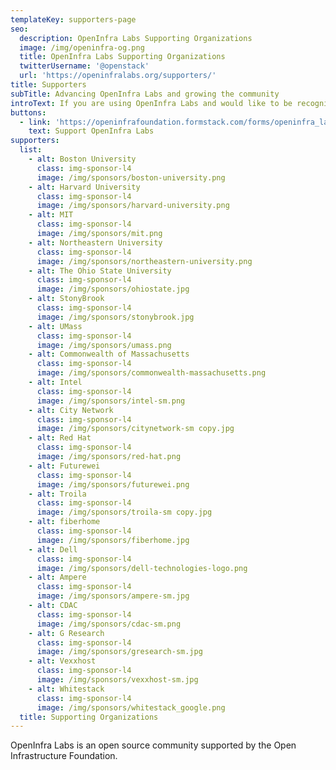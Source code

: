 ```yaml
---
templateKey: supporters-page
seo:
  description: OpenInfra Labs Supporting Organizations
  image: /img/openinfra-og.png
  title: OpenInfra Labs Supporting Organizations
  twitterUsername: '@openstack'
  url: 'https://openinfralabs.org/supporters/'
title: Supporters
subTitle: Advancing OpenInfra Labs and growing the community
introText: If you are using OpenInfra Labs and would like to be recognized as a OpenInfra Labs supporter, please connect with us.
buttons:
  - link: 'https://openinfrafoundation.formstack.com/forms/openinfra_labs_interest'
    text: Support OpenInfra Labs
supporters:
  list:
    - alt: Boston University
      class: img-sponsor-l4
      image: /img/sponsors/boston-university.png
    - alt: Harvard University
      class: img-sponsor-l4
      image: /img/sponsors/harvard-university.png
    - alt: MIT
      class: img-sponsor-l4
      image: /img/sponsors/mit.png
    - alt: Northeastern University
      class: img-sponsor-l4
      image: /img/sponsors/northeastern-university.png
    - alt: The Ohio State University
      class: img-sponsor-l4
      image: /img/sponsors/ohiostate.jpg
    - alt: StonyBrook
      class: img-sponsor-l4
      image: /img/sponsors/stonybrook.jpg
    - alt: UMass
      class: img-sponsor-l4
      image: /img/sponsors/umass.png
    - alt: Commonwealth of Massachusetts
      class: img-sponsor-l4
      image: /img/sponsors/commonwealth-massachusetts.png
    - alt: Intel
      class: img-sponsor-l4
      image: /img/sponsors/intel-sm.png
    - alt: City Network
      class: img-sponsor-l4
      image: /img/sponsors/citynetwork-sm copy.jpg
    - alt: Red Hat
      class: img-sponsor-l4
      image: /img/sponsors/red-hat.png
    - alt: Futurewei
      class: img-sponsor-l4
      image: /img/sponsors/futurewei.png
    - alt: Troila
      class: img-sponsor-l4
      image: /img/sponsors/troila-sm copy.jpg
    - alt: fiberhome
      class: img-sponsor-l4
      image: /img/sponsors/fiberhome.jpg
    - alt: Dell
      class: img-sponsor-l4
      image: /img/sponsors/dell-technologies-logo.png
    - alt: Ampere
      class: img-sponsor-l4
      image: /img/sponsors/ampere-sm.jpg
    - alt: CDAC
      class: img-sponsor-l4
      image: /img/sponsors/cdac-sm.png
    - alt: G Research
      class: img-sponsor-l4
      image: /img/sponsors/gresearch-sm.jpg
    - alt: Vexxhost
      class: img-sponsor-l4
      image: /img/sponsors/vexxhost-sm.jpg
    - alt: Whitestack
      class: img-sponsor-l4
      image: /img/sponsors/whitestack_google.png
  title: Supporting Organizations
---
```


OpenInfra Labs is an open source community supported by the Open Infrastructure Foundation.


